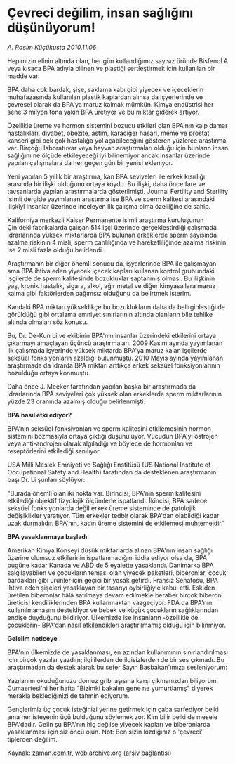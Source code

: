 # Çevreci değilim, insan  sağlığını düşünüyorum!

*A. Rasim Küçükusta 2010.11.06*

<td class="news-spot">
<p>Hepimizin elinin altında olan, her gün kullandığımız sayısız üründe Bisfenol A veya kısaca BPA adıyla bilinen ve plastiği sertleştirmek için kullanılan bir madde var.</p>
<p><p>BPA daha çok bardak, şişe, saklama kabı gibi yiyecek ve içeceklerin muhafazasında kullanılan plastik kaplardan alınsa da işyerlerinde ve çevresel olarak da BPA'ya maruz kalmak mümkün. Kimya endüstrisi her sene 3 milyon tona yakın BPA üretiyor ve bu miktar giderek artıyor.
<p>Özellikle üreme ve hormon sistemini bozucu etkileri olan BPA'nın kalp damar hastalıkları, diyabet, obezite, astım, karaciğer hasarı, meme ve prostat kanseri gibi pek çok hastalığa yol açabileceğini gösteren yüzlerce araştırma var. Birçoğu laboratuvar veya hayvan araştırmaları olduğu için bunların insan sağlığını ne ölçüde etkileyeceği iyi bilinemiyor ancak insanlar üzerinde yapılan çalışmalara da her geçen gün bir yenisi ekleniyor. 
<p>Yeni yapılan 5 yıllık bir araştırma, kan BPA seviyeleri ile erkek kısırlığı arasında bir ilişki olduğunu ortaya koydu. Bu ilişki, daha önce fare ve tavşanlarda yapılan araştırmalarda gösterilmişti. Journal Fertility and Sterility isimli dergide yayımlanan araştırma ise BPA ve sperm kalitesi arasındaki ilişkiyi insanlar üzerinde inceleyen ilk çalışma olma özelliğine de sahip.
<p>Kaliforniya merkezli Kaiser Permanente isimli araştırma kuruluşunun Çin'deki fabrikalarda çalışan 514 işçi üzerinde gerçekleştirdiği çalışmada idrarlarında yüksek miktarlarda BPA bulunan erkeklerde sperm sayısında azalma riskinin 4 misli, sperm canlılığında ve hareketliliğinde azalma riskinin ise 2 misli fazla olduğu belirlendi.
<p>Araştırmanın bir diğer önemli sonucu da, işyerlerinde BPA ile çalışmayan ama BPA ihtiva eden yiyecek içecek kapları kullanan kontrol grubundaki işçilerde de sperm kalitesinde bozukluklar saptanmış olması. Bu ilişkinin yaş, kronik hastalık, sigara, alkol, ağır metal ve diğer kimyasallara maruz kalma gibi faktörlerden bağımsız olduğunu da belirtmek isterim.
<p>Kandaki BPA miktarı yükseldikçe bu bozuklukların daha da belirginleştiği de görüldüğü gibi ortalama emniyet sınırlarının altında olanların bile tehlike altında olmaları söz konusu.
<p>Bu, Dr. De-Kun Li ve ekibinin BPA'nın insanlar üzerindeki etkilerini ortaya çıkarmayı amaçlayan üçüncü araştırmaları. 2009 Kasım ayında yayımlanan ilk çalışmada işyerinde yüksek miktarda BPA'ya maruz kalan işçilerde seksüel fonksiyonların azaldığı bulunmuştu. 2010 Mayıs ayında yayımlanan araştırmada da idrarda BPA miktarı arttıkça erkek seksüel fonksiyonlarının bozulduğu ortaya konmuştu.
<p>Daha önce J. Meeker tarafından yapılan başka bir araştırmada da idrarlarında BPA seviyeleri çok yüksek olan erkeklerde sperm miktarlarının yüzde 23 oranında azalmış olduğu belirlenmişti.
<p><b>BPA nasıl etki ediyor?</b>
<p>BPA'nın seksüel fonksiyonları ve sperm kalitesini etkilemesinin hormon sistemini bozmasıyla ortaya çıktığı düşünülüyor. Vücudun BPA'yı östrojen veya anti-androjen olarak algıladığı ve böylece de hormonları ve reseptörlerini etkilediği sanılıyor.
<p>USA Milli Meslek Emniyeti ve Sağlığı Enstitüsü (US National Institute of Occupational Safety and Health) tarafından da desteklenen araştırmanın başı Dr. Li şunları söylüyor:
<p>"Burada önemli olan iki nokta var. Birincisi, BPA'nın sperm kalitesini etkilediği objektif fizyolojik ölçümlerle ispatlandı. İkincisi, BPA sadece seksüel fonksiyonlarda değil erkek üreme sisteminde de patolojik değişiklikler yaratıyor. Tüm erkekler tedbir olarak BPA'dan olabildiği kadar uzak durmalıdır. BPA'nın, kadın üreme sistemini de etkilemesi muhtemeldir."
<p><b>BPA yasaklanmaya başladı</b>
<p>Amerikan Kimya Konseyi düşük miktarlarda alınan BPA'nın insan sağlığı üzerine olumsuz etkilerinin ispatlanmadığını iddia ediyor olsa da, BPA bugüne kadar Kanada ve ABD'de 5 eyalette yasaklandı. Danimarka BPA salgılayabilen ve çocukların teması olan yiyecek paketleri, biberonlar, çocuk bardakları gibi ürünler için geçici bir yasak getirdi. Fransız Senatosu, BPA ihtiva eden şişeleri yasaklayan bir tasarıyı oybirliğiyle kabul etti. Eskiden üretilen biberonlar hâlâ satılmaya devam edilmekle beraber birçok biberon üreticisi kendiliklerinden BPA kullanmaktan vazgeçiyor. FDA da BPA'nın kullanılmamasını destekliyor ve bebek ve küçük çocukların sağlıklarından endişe duyduğunu bildiriyor. Ülkemizde ise insanların -özellikle de çocukların- BPA'dan nasıl etkilendikleri araştırılmamış olduğu için bilinmiyor.
<p><b>Gelelim neticeye</b>
<p>BPA'nın ülkemizde de yasaklanması, en azından kullanımının sınırlandırılması için birçok yazılar yazdım; ilgililerden de ilgisizlerden de bir ses çıkmadı. Bu araştırmadan da destek alarak bu sefer Sayın Başbakan'ımıza sesleniyorum:
<p>Yazılarımı okuduğunuzu domuz gribi aşısına karşı çıkmanızdan biliyorum. Cumaertesi'ni her hafta "Bizimki bakalım gene ne yumurtlamış" diyerek merakla beklediğinizi de tahmin ediyorum.
<p>Gençlerimiz üç çocuk isteğinizi yerine getirmek için çaba sarfediyor belki ama her isteyenin üçü bulduğunu söylemek zor. Kim bilir belki de mesele BPA'dadır. Gelin şu BPA'nın hiç değilse yiyecek kapları ve biberonlarda yasaklanması için siz öncü olun. Not: Ben sizin kızdığınız o 'çevreci' tiplerden değilim. </p>
<a href="http://web.archive.org/web/20101130220050/mailto:/">
</a></p></p></p></p></p></p></p></p></p></p></p></p></p></p></p></p></p></p></td>

Kaynak: [zaman.com.tr](http://zaman.com.tr/yazar.do?yazino=1049242), [web.archive.org (arşiv bağlantısı)](http://web.archive.org/web/20101130220050/http://zaman.com.tr/yazar.do?yazino=1049242)
